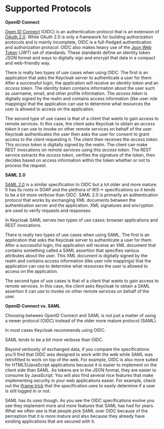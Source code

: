 # Supported Protocols

**OpenID Connect**

[Open ID Connect](http://openid.net/connect/) (OIDC) is an authentication protocol that is an extension of [OAuth 2.0](https://tools.ietf.org/html/rfc6749). While OAuth 2.0 is only a framework for building authorization protocols and is mainly incomplete, OIDC is a full-fledged authentication and authorization protocol. OIDC also makes heavy use of the [Json Web Token](https://jwt.io/) (JWT) set of standards. These standards define an identity token JSON format and ways to digitally sign and encrypt that data in a compact and web-friendly way.

There is really two types of use cases when using OIDC. The first is an application that asks the Keycloak server to authenticate a user for them. After a successful login, the application will receive an _identity token_ and an _access token_. The _identity token_ contains information about the user such as username, email, and other profile information. The _access token_ is digitally signed by the realm and contains access information (like user role mappings) that the application can use to determine what resources the user is allowed to access on the application.

The second type of use cases is that of a client that wants to gain access to remote services. In this case, the client asks Keycloak to obtain an _access token_ it can use to invoke on other remote services on behalf of the user. Keycloak authenticates the user then asks the user for consent to grant access to the client requesting it. The client then receives the _access token_. This _access token_ is digitally signed by the realm. The client can make REST invocations on remote services using this _access token_. The REST service extracts the _access token_, verifies the signature of the token, then decides based on access information within the token whether or not to process the request.

**SAML 2.0**

[SAML 2.0](http://saml.xml.org/saml-specifications) is a similar specification to OIDC but a lot older and more mature. It has its roots in SOAP and the plethora of WS-\* specifications so it tends to be a bit more verbose than OIDC. SAML 2.0 is primarily an authentication protocol that works by exchanging XML documents between the authentication server and the application. XML signatures and encryption are used to verify requests and responses.

In Keycloak SAML serves two types of use cases: browser applications and REST invocations.

There is really two types of use cases when using SAML. The first is an application that asks the Keycloak server to authenticate a user for them. After a successful login, the application will receive an XML document that contains something called a SAML assertion that specifies various attributes about the user. This XML document is digitally signed by the realm and contains access information (like user role mappings) that the application can use to determine what resources the user is allowed to access on the application.

The second type of use cases is that of a client that wants to gain access to remote services. In this case, the client asks Keycloak to obtain a SAML assertion it can use to invoke on other remote services on behalf of the user.

**OpenID Connect vs. SAML**

Choosing between OpenID Connect and SAML is not just a matter of using a newer protocol (OIDC) instead of the older more mature protocol (SAML).

In most cases Keycloak recommends using OIDC.

SAML tends to be a bit more verbose than OIDC.

Beyond verbosity of exchanged data, if you compare the specifications you’ll find that OIDC was designed to work with the web while SAML was retrofitted to work on top of the web. For example, OIDC is also more suited for HTML5/JavaScript applications because it is easier to implement on the client side than SAML. As tokens are in the JSON format, they are easier to consume by JavaScript. You will also find several nice features that make implementing security in your web applications easier. For example, check out the [iframe trick](http://openid.net/specs/openid-connect-session-1\_0.html#ChangeNotification) that the specification uses to easily determine if a user is still logged in or not.

SAML has its uses though. As you see the OIDC specifications evolve you see they implement more and more features that SAML has had for years. What we often see is that people pick SAML over OIDC because of the perception that it is more mature and also because they already have existing applications that are secured with it.
